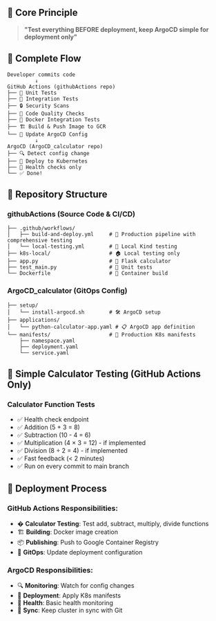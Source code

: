 ## 🎯 Core Principle

> **"Test everything BEFORE deployment, keep ArgoCD simple for deployment only"**

## 🔄 Complete Flow

```
Developer commits code
         ↓
GitHub Actions (githubActions repo)
├── 🧪 Unit Tests
├── 🧪 Integration Tests  
├── 🔒 Security Scans
├── 🎨 Code Quality Checks
├── 🐳 Docker Integration Tests
├── 🏗️ Build & Push Image to GCR
└── 📝 Update ArgoCD Config
         ↓
ArgoCD (ArgoCD_calculator repo)
├── 🔍 Detect config change
├── 🚀 Deploy to Kubernetes
├── 💚 Health checks only
└── ✅ Done!
```

## 📂 Repository Structure

### **githubActions** (Source Code & CI/CD)
```
├── .github/workflows/
│   ├── build-and-deploy.yml     # 🚀 Production pipeline with comprehensive testing
│   └── local-testing.yml        # 🧪 Local Kind testing
├── k8s-local/                   # 🏠 Local testing only
├── app.py                       # 🐍 Flask calculator
├── test_main.py                 # 🧪 Unit tests
└── Dockerfile                   # 🐳 Container build
```

### **ArgoCD_calculator** (GitOps Config)  
```
├── setup/
│   └── install-argocd.sh        # 🛠️ ArgoCD setup
├── applications/
│   └── python-calculator-app.yaml # 📋 ArgoCD app definition
└── manifests/                   # 🚀 Production K8s manifests
    ├── namespace.yaml
    ├── deployment.yaml
    └── service.yaml
```

## 🧪 Simple Calculator Testing (GitHub Actions Only)

### **Calculator Function Tests**
- ✅ Health check endpoint
- ✅ Addition (5 + 3 = 8)
- ✅ Subtraction (10 - 4 = 6) 
- ✅ Multiplication (4 × 3 = 12) - if implemented
- ✅ Division (8 ÷ 2 = 4) - if implemented
- ✅ Fast feedback (< 2 minutes)
- ✅ Run on every commit to main branch

## 🚀 Deployment Process

### **GitHub Actions Responsibilities:**
- � **Calculator Testing**: Test add, subtract, multiply, divide functions
- 🏗️ **Building**: Docker image creation
- 📦 **Publishing**: Push to Google Container Registry
- 📝 **GitOps**: Update deployment configuration

### **ArgoCD Responsibilities:**
- 🔍 **Monitoring**: Watch for config changes
- 🚀 **Deployment**: Apply K8s manifests
- 💚 **Health**: Basic health monitoring
- 🔧 **Sync**: Keep cluster in sync with Git

